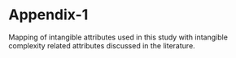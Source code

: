 # Appendix-1
Mapping of intangible attributes used in this study with intangible complexity related attributes discussed in the literature.
